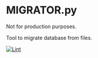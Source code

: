 # MIGRATOR.py

Not for production purposes.

Tool to migrate database from files.

[![Lint](https://github.com/qerdcv/migrator/actions/workflows/linter.yml/badge.svg)](https://github.com/qerdcv/migrator/actions/workflows/linter.yml)
